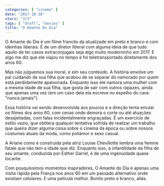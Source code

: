 ```yaml
---
categories: [ "cinema" ]
date: "2017-10-28"
stars: "3/5"
tags: [ "draft", "movies" ]
title: "O Amante Do Dia"
---
```

O Amante do Dia é um filme francês da atualizade em preto e branco
e com ideinhas liberais. É de um diretor liberal com alguma ideia de
que tudo aquilo de ter casos extraconjugais seja algo muito moderninho
em 2017. E algo me diz que ele viajou no tempo e foi teletransportado
diretamente dos anos 60.

Mas não julguemos sua moral, e sim seu conteúdo. A história envolve
um pai cuidando de sua filha que acabou de se separar do namorado por
quem está perdidamente apaixonada. Enquanto isso ele namora uma mulher
com a mesma idade de sua filha, que gosta de sair com outros rapazes,
ainda que apenas uma vez (em um caso dela ela escreve no espelho do cara:
"nunca jamais").

Essa história vai sendo desenvolvida aos poucos e a direção tenta
emular os filmes dos anos 60, com cenas onde demora o corte ou até
atuações desajeitadas, com falas incidentalmente engraçadas. É um
exercício de estilo vazio, que oblitera qualquer tentativa sofrida de
realizar um trabalho que queira dizer alguma coisa sobre o cinema da
época ou sobre nossos costumes atuais da moda, como poliamor e sexo
casual.

A Ariane como é construída pela atriz Louise Chevillotte lembra uma
femme fatale que não tem a idade que diz. Enquanto isso, a infantilidade
da filha de seu amante, conduzida por Esther Garrel, é de uma ingenuidade
quase tocante.

Com pouquíssimos momentos inspiradores, O Amante do Dia é apenas uma
visita rápida pela França nos anos 60 em um passado alternativo onde
existiam celulares. E uma película melhor. Bonito preto e branco,
aliás.
